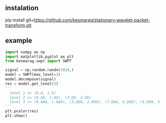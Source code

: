 ## instalation

pip install git+https://github.com/kesmarag/stationary-wavelet-packet-transform.git


## example
```python
import numpy as np
import matplotlib.pyplot as plt
from kesmarag.swpt import SWPT

signal = np.random.randn(1024,)
model = SWPT(max_level=3)
model.decompose(signal)
res = model.get_level(3)
'''
  level 1 => (0.A, 1.D)
  level 2 => (0.AA, 1.AD), (3.DA, 2.DD)
  level 3 => (0.AAA, 1.AAD), (3.ADA, 2.ADD), (7.DAA, 6.DAD), (4.DDA, 5.DDD)
'''
plt.pcolor(res)
plt.show()
```
